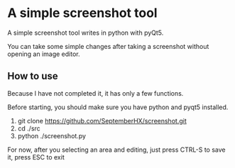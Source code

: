 # A simple screenshot tool #

A simple screenshot tool writes in python with pyQt5.

You can take some simple changes after taking a screenshot without opening an image editor.

## How to use

Because I have not completed it, it has only a few functions.

Before starting, you should make sure you have python and pyqt5 installed.

1. git clone https://github.com/SeptemberHX/screenshot.git
2. cd ./src
3. python ./screenshot.py

For now, after you selecting an area and editing, just press CTRL-S to save it, press ESC to exit